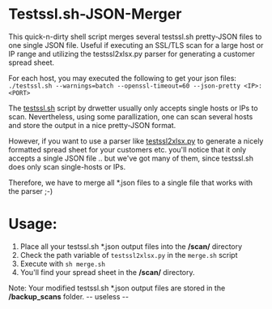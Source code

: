 # Testssl.sh-JSON-Merger
This quick-n-dirty shell script merges several testssl.sh pretty-JSON files to one single JSON file. Useful if executing an SSL/TLS scan for a large host or IP range and utilizing the testssl2xlsx.py parser for generating a customer spread sheet.

For each host, you may executed the following to get your json files:
 `./testssl.sh --warnings=batch --openssl-timeout=60 --json-pretty <IP>:<PORT>`

The [testssl.sh](https://github.com/drwetter/testssl.sh) script by drwetter usually only accepts single hosts or IPs to scan.
Nevertheless, using some parallization, one can scan several hosts and store the output in a nice pretty-JSON format.

However, if you want to use a parser like [testssl2xlsx.py](https://github.com/AresS31/testssl2xlsx) to generate a nicely formatted spread sheet for your customers etc. you'll notice that it only accepts a single JSON file .. but we've got many of them, since testssl.sh does only scan single-hosts or IPs.

Therefore, we have to merge all *.json files to a single file that works with the parser ;-)

# Usage:
1. Place all your testssl.sh *.json output files into the **/scan/** directory
2. Check the path variable of `testssl2xlsx.py` in the `merge.sh` script
3. Execute with `sh merge.sh`
4. You'll find your spread sheet in the **/scan/** directory.

Note: Your modified testssl.sh *.json output files are stored in the **/backup_scans** folder. -- useless --


